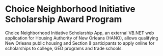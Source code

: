 # Choice Neighborhood Initiative Scholarship Award Program

Choice Neighborhood Initiative Scholarship App, an external VB.NET web application for Housing Authority of New Orleans (HANO), allows qualifying New Orleans public housing and Section 8 participants to apply online for scholarships to college, GED programs and trade schools.
